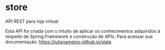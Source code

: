 # store
API REST para loja virtual

Esta API foi criada com o intuito de aplicar os conhecimentos adquiridos à respeito de Spring Framework e construção de APIs. 
Para acessar sua documentação: https://julianameloo.github.io/slate
